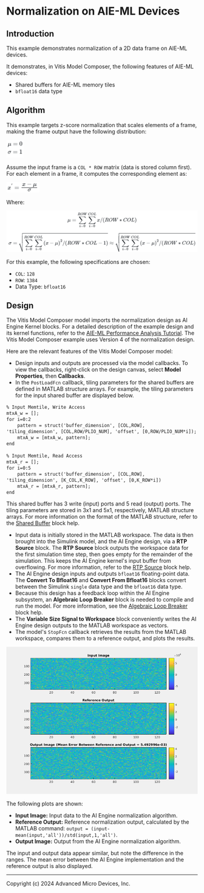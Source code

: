 # Normalization on AIE-ML Devices

## Introduction

This example demonstrates normalization of a 2D data frame on AIE-ML devices.

It demonstrates, in Vitis Model Composer, the following features of AIE-ML devices:

* Shared buffers for AIE-ML memory tiles
* `bfloat16` data type

## Algorithm

This example targets z-score normalization that scales elements of a frame, making the frame output have the following distribution:

![](./Images/eqn1.png) 

Assume the input frame is a `COL * ROW` matrix (data is stored column first). For each element in a frame, it computes the corresponding element as:

![](./Images/eqn2.png) 

Where:

![](./Images/eqn3.png) 

For this example, the following specifications are chosen:

* `COL`: `128`
* `ROW`: `1384`
* Data Type: `bfloat16`

## Design

The Vitis Model Composer model imports the normalization design as AI Engine Kernel blocks. For a detailed description of the example design and its kernel functions, refer to the [AIE-ML Performance Analysis Tutorial](https://github.com/Xilinx/Vitis-Tutorials/tree/2024.1/AI_Engine_Development/AIE-ML/Feature_Tutorials/13-aie-ml-performance-analysis). The Vitis Model Composer example uses Version 4 of the normalization design.

Here are the relevant features of the Vitis Model Composer model: 

* Design inputs and outputs are processed via the model callbacks. To view the callbacks, right-click on the design canvas, select **Model Properties**, then **Callbacks**.
* In the `PostLoadFcn` callback, tiling parameters for the shared buffers are defined in MATLAB structure arrays. For example, the tiling parameters for the input shared buffer are displayed below.
```
% Input Memtile, Write Access
mtxA_w = [];
for i=0:2
    pattern = struct('buffer_dimension', [COL,ROW], 'tiling_dimension', [COL,ROW/PLIO_NUM], 'offset', [0,ROW/PLIO_NUM*i]);
    mtxA_w = [mtxA_w, pattern];
end

% Input Memtile, Read Access
mtxA_r = [];
for i=0:5
    pattern = struct('buffer_dimension', [COL,ROW], 'tiling_dimension', [K_COL,K_ROW], 'offset', [0,K_ROW*i])
    mtxA_r = [mtxA_r, pattern];
end
```

This shared buffer has 3 write (input) ports and 5 read (output) ports. The tiling parameters are stored in 3x1 and 5x1, respectively, MATLAB structure arrays. For more information on the format of the MATLAB structure, refer to the [Shared Buffer](https://github.com/Xilinx/VMC_Help/tree/2024.1/AIE/Shared_Buffer/README.md) block help.

* Input data is initially stored in the MATLAB workspace. The data is then brought into the Simulink model, and the AI Engine design, via a **RTP Source** block. The **RTP Source** block outputs the workspace data for the first simulation time step, then goes empty for the remainder of the simulation. This keeps the AI Engine kernel's input buffer from overflowing. For more information, refer to the [RTP Source](https://github.com/Xilinx/VMC_Help/tree/2024.1/UTIL/RTP_Source/README.md) block help.
* The AI Engine design inputs and outputs `bfloat16` floating-point data. The **Convert To Bfloat16** and **Convert From Bfloat16** blocks convert between the Simulink `single` data type and the `bfloat16` data type.
* Because this design has a feedback loop within the AI Engine subsystem, an **Algebraic Loop Breaker** block is needed to compile and run the model. For more information, see the [Algebraic Loop Breaker](https://github.com/Xilinx/VMC_Help/tree/2024.1/UTIL/AlgebraicLoopBreaker/README.md) block help.
* The **Variable Size Signal to Workspace** block conveniently writes the AI Engine design outputs to the MATLAB workspace as vectors.
* The model's `StopFcn` callback retrieves the results from the MATLAB workspace, compares them to a reference output, and plots the results.

![](./Images/results.png)   

The following plots are shown:
* **Input Image:** Input data to the AI Engine normalization algorithm.
* **Reference Output:** Reference normalization output, calculated by the MATLAB command: `output = (input-mean(input,'all'))/std(input,1,'all')`.
* **Output Image:** Output from the AI Engine normalization algorithm.

The input and output data appear similar, but note the difference in the ranges. The mean error between the AI Engine implementation and the reference output is also displayed.

------------
Copyright (c) 2024 Advanced Micro Devices, Inc.